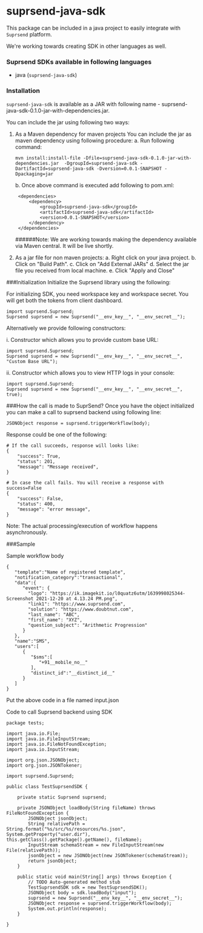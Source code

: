 # suprsend-java-sdk
This package can be included in a java project to easily integrate
with `Suprsend` platform.

We're working towards creating SDK in other languages as well.

### Suprsend SDKs available in following languages

* java (`suprsend-java-sdk`)

### Installation
`suprsend-java-sdk` is available as a JAR with following name - suprsend-java-sdk-0.1.0-jar-with-dependencies.jar. 

You can include the jar using following two ways:
1. As a Maven dependency for maven projects
   You can include the jar as maven dependency using following procedure:
   a. Run following command:
   
   `mvn install:install-file -Dfile=suprsend-java-sdk-0.1.0-jar-with-dependencies.jar  -DgroupId=suprsend-java-sdk -DartifactId=suprsend-java-sdk -Dversion=0.0.1-SNAPSHOT -Dpackaging=jar`
   
   b. Once above command is executed add following to pom.xml:
   ```
    <dependencies>
        <dependency>
            <groupId>suprsend-java-sdk</groupId>
            <artifactId>suprsend-java-sdk</artifactId>
            <version>0.0.1-SNAPSHOT</version>
        </dependency>
    </dependencies>
    ```
   ######Note: We are working towards making the dependency available via Maven central. It will be live shortly.
   
2. As a jar file for non maven projects:
   a. Right click on your java project.
   b. Click on "Build Path".
   c. Click on "Add External JARs"
   d. Select the jar file you received from local machine.
   e. Click "Apply and Close"

###Initialization
Initialize the Suprsend library using the following:

For initializing SDK, you need workspace key and workspace secret. You will get both the tokens from client dashboard.

```
import suprsend.Suprsend;
Suprsend suprsend = new Suprsend("__env_key__", "__env_secret__");
```

Alternatively we provide following constructors:

i. Constructor which allows you to provide custom base URL:
```
import suprsend.Suprsend;
Suprsend suprsend = new Suprsend("__env_key__", "__env_secret__", "Custom Base URL");
```

ii. Constructor which allows you to view HTTP logs in your console:
```
import suprsend.Suprsend;
Suprsend suprsend = new Suprsend("__env_key__", "__env_secret__", true);
```

###How the call is made to SuprSend?
Once you have the object initialized you can make a call to suprsend backend using following line:

```
JSONObject response = suprsend.triggerWorkflow(body);
```

Response could be one of the following:
```
# If the call succeeds, response will looks like:
{
    "success": True,
    "status": 201,
    "message": "Message received",
}

# In case the call fails. You will receive a response with success=False
{
    "success": False,
    "status": 400,
    "message": "error message",
}
```

Note: The actual processing/execution of workflow happens asynchronously.

###Sample

Sample workflow body
```
{
   "template":"Name of registered template",
   "notification_category":"transactional",
   "data":{
      "event": {
	    "logo": "https://ik.imagekit.io/l0quatz6utm/1639998025344-Screenshot 2021-12-20 at 4.13.24 PM.png",
	    "link1": "https://www.suprsend.com",
	    "solution": "https://www.doubtnut.com",
	    "last_name": "ABC",
	    "first_name": "XYZ",
	    "question_subject": "Arithmetic Progression"
	  }
   },
   "name":"SMS",
   "users":[
      {
         "$sms":[
            "+91__mobile_no__"
         ],
         "distinct_id":"__distinct_id__"
      }
   ]
}
```

Put the above code in a file named input.json

Code to call Suprsend backend using SDK

```
package tests;

import java.io.File;
import java.io.FileInputStream;
import java.io.FileNotFoundException;
import java.io.InputStream;

import org.json.JSONObject;
import org.json.JSONTokener;

import suprsend.Suprsend;

public class TestSuprsendSDK {
	
	private static Suprsend suprsend;
	
	private JSONObject loadBody(String fileName) throws FileNotFoundException {
		JSONObject jsonObject;
		String relativePath = String.format("%s/src/%s/resources/%s.json", System.getProperty("user.dir"), this.getClass().getPackage().getName(), fileName);
		InputStream schemaStream = new FileInputStream(new File(relativePath));
		jsonObject = new JSONObject(new JSONTokener(schemaStream));
		return jsonObject;
	}
	
	public static void main(String[] args) throws Exception {
		// TODO Auto-generated method stub
		TestSuprsendSDK sdk = new TestSuprsendSDK();
		JSONObject body = sdk.loadBody("input");
		suprsend = new Suprsend("__env_key__", "__env_secret__");
		JSONObject response = suprsend.triggerWorkflow(body);
		System.out.println(response);
	}

}
```


